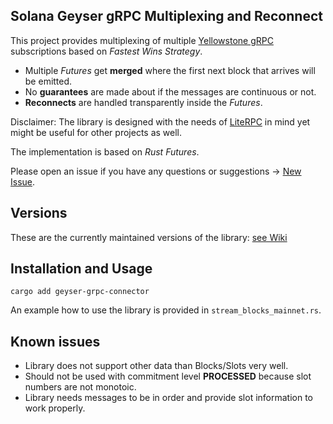 

## Solana Geyser gRPC Multiplexing and Reconnect
This project provides multiplexing of multiple [Yellowstone gRPC](https://github.com/rpcpool/yellowstone-grpc) subscriptions based on _Fastest Wins Strategy_.

* Multiple _Futures_ get **merged** where the first next block that arrives will be emitted.
* No __guarantees__ are made about if the messages are continuous or not.
* __Reconnects__ are handled transparently inside the _Futures_.

Disclaimer: The library is designed with the needs of
[LiteRPC](https://github.com/blockworks-foundation/lite-rpc) in mind
yet might be useful for other projects as well.

The implementation is based on _Rust Futures_.

Please open an issue if you have any questions or suggestions ->  [New Issue](https://github.com/blockworks-foundation/geyser-grpc-connector/issues/new).

## Versions
These are the currently maintained versions of the library: [see Wiki](https://github.com/blockworks-foundation/geyser-grpc-connector/wiki)

## Installation and Usage

```cargo add geyser-grpc-connector ```


An example how to use the library is provided in `stream_blocks_mainnet.rs`.

## Known issues
* Library does not support other data than Blocks/Slots very well.
* Should not be used with commitment level __PROCESSED__ because slot numbers are not monotoic.
* Library needs messages to be in order and provide slot information to work properly.

